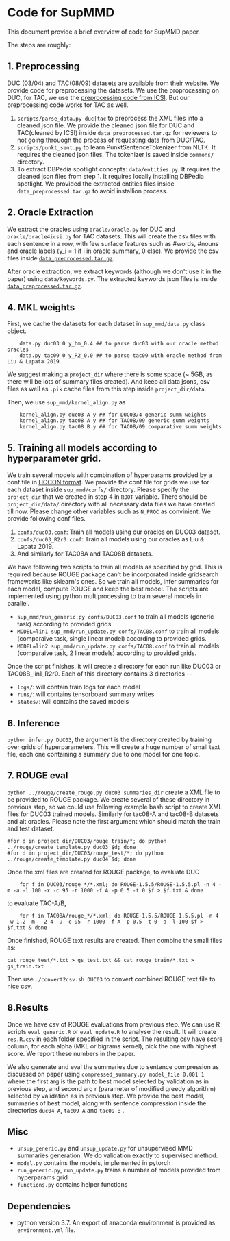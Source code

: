 # Code for SupMMD

This document provide a brief overview of code for SupMMD paper.

The steps are roughly:

## 1. Preprocessing
DUC (03/04) and TAC(08/09) datasets are available from [their website](https://duc.nist.gov/data.html).
We provide code for preprocessing the datasets.
We use the proprocessing on DUC, for TAC, we use the [preprocessing code from ICSI](https://github.com/benob/icsisumm). But our preprocessing code works for TAC as well.

1. `scripts/parse_data.py duc|tac` to preprocess the XML files into a cleaned json file. We provide the cleaned json file for DUC and TAC(cleaned by ICSI) inside `data_preprocessed.tar.gz` for reviewers to not going throuogh the process of requesting data from DUC/TAC.
2. `scripts/punkt_sent.py` to learn PunktSentenceTokenizer from NLTK. It requires the cleaned json files. The tokenizer is saved inside `commons/` directory.
3. To extract DBPedia spotlight concepts: `data/entities.py`. It requires the cleaned json files from step 1. It requires locally installing DBPedia spotlight. We provided the extracted entities files inside `data_preprocessed.tar.gz` to avoid installion process.

## 2. Oracle Extraction
We extract the oracles using `oracle/oracle.py` for DUC and `oracle/oracle4icsi.py` for TAC datasets.
This will create the csv files with each sentence in a row, with few surface features such as #words, #nouns and oracle labels (y_i = 1 if i in oracle summary, 0 else). We provide the csv files inside [`data_preprocessed.tar.gz`](https://www.dropbox.com/s/uxxgx684fojinrs/data_preprocessed.tgz?dl=0).

After oracle extraction, we extract keywords (although we don't use it in the paper) using `data/keywords.py`. The extracted keywords json files is inside [`data_preprocessed.tar.gz`](https://www.dropbox.com/s/uxxgx684fojinrs/data_preprocessed.tgz?dl=0).

## 4. MKL weights

First, we cache the datasets for each dataset in `sup_mmd/data.py` class object.
```
	data.py duc03 0 y_hm_0.4 ## to parse duc03 with our oracle method oracles
	data.py tac09 0 y_R2_0.0 ## to parse tac09 with oracle method from Liu & Lapata 2019
```

We suggest making a `project_dir` where there is some space  (~ 5GB, as there will be lots of summary files created). And keep all data jsons, csv files as well as `.pik` cache files from this step inside `project_dir/data`.

Then, we use `sup_mmd/kernel_align.py` as
```
	kernel_align.py duc03 A y ## for DUC03/4 generic summ weights
	kernel_align.py tac08 A y ## for TAC08/09 generic summ weights
	kernel_align.py tac08 B y ## for TAC08/09 comparative summ weights
```

## 5. Training all models according to hyperparameter grid.
We train several models with combination of hyperparams provided by a conf file in [HOCON format](https://github.com/lightbend/config/blob/master/HOCON.md).
We provide the conf file for grids we use for each dataset inside `sup_mmd/confs/` directory. Please specify the `project_dir` that we created in step 4 in `ROOT` variable. There should be `project_dir/data/` directory with all necessary data files we have created till now. Please change other variables such as `N_PROC` as convinient. We provide following conf files.
1. `confs/duc03.conf`: Train all models using our oracles on DUC03 dataset.
2. `confs/duc03_R2r0.conf`: Train all models using our oracles as Liu & Lapata 2019.
3. And similarly for TAC08A and TAC08B datasets.

We have following two scripts to train all models as specified by grid. This is required because ROUGE package can't be incorporated inside gridsearch frameworks like sklearn's ones. So we train all models, infer summaries for each model, compute ROUGE and keep the best model. The scripts are implemented using python multiprocessing to train several models in parallel.

- `sup_mmd/run_generic.py confs/DUC03.conf` to train all models (generic task) according to provided grids.
- `MODEL=lin1 sup_mmd/run_update.py confs/TAC08.conf` to train all models (comparaive task, single linear model) according to provided grids.
- `MODEL=lin2 sup_mmd/run_update.py confs/TAC08.conf` to train all models (comparaive task, 2 linear models) according to provided grids.

Once the script finishes, it will create a directory for each run like DUC03 or TAC08B_lin1_R2r0. Each of this directory contains 3 directories -- 
- `logs/`: will contain train logs for each model
- `runs/`: will contains tensorboard summary writes
- `states/`: will contains the saved models

## 6. Inference
`python infer.py DUC03`, the argument is the directory created by training over grids of hyperparameters.
This will create a huge number of small text file, each one containing a summary due to one model for one topic.

## 7. ROUGE eval
`python ../rouge/create_rouge.py duc03 summaries_dir` create a XML file to be provided to ROUGE package. We create several of these directory in previous step, so we could use following example bash script to create XML files for DUC03 trained models. Similarly for tac08-A and tac08-B datasets and alt oracles. Please note the first argument which should match the train and test dataset.
```
#for d in project_dir/DUC03/rouge_train/*; do python ../rouge/create_template.py duc03 $d; done
#for d in project_dir/DUC03/rouge_test/*; do python ../rouge/create_template.py duc04 $d; done

```
Once the xml files are created for ROUGE package, to evaluate DUC 
```
	for f in DUC03/rouge_*/*.xml; do ROUGE-1.5.5/ROUGE-1.5.5.pl -n 4 -m -a -l 100 -x -c 95 -r 1000 -f A -p 0.5 -t 0 $f > $f.txt & done
```
to evaluate TAC-A/B,
```
	for f in TAC08A/rouge_*/*.xml; do ROUGE-1.5.5/ROUGE-1.5.5.pl -n 4 -w 1.2 -m  -2 4 -u -c 95 -r 1000 -f A -p 0.5 -t 0 -a -l 100 $f > $f.txt & done
```
Once finished, ROUGE text results are created. Then combine the small files as:
```
cat rouge_test/*.txt > gs_test.txt && cat rouge_train/*.txt > gs_train.txt
```
Then use `./convert2csv.sh DUC03` to convert combined ROUGE text file to nice csv.

## 8.Results
Once we have csv of ROUGE evaluations from previous step. We can use R scripts `eval_generic.R` or `eval_update.R` to analyse the result. It will create `res.R.csv` in each folder specified in the script. The resulting csv have score column, for each alpha (MKL or bigrams kernel), pick the one with highest score. We report these numbers in the paper.

We also generate and eval the summaries due to sentence compression as discussed on paper using `compressed_summary.py model_file 0.001 1`
where the first arg is the path to best model selected by validation as in previous step, and second arg r (parameter of modified greedy algorithm) selected by validation as in previous step. We provide the best model, summaries of best model, along with sentence compression inside the directories `duc04_A`, `tac09_A` and `tac09_B` .

## Misc
- `unsup_generic.py` and `unsup_update.py` for unsupervised MMD summaries generation. We do validation exactly to supervised method.
- `model.py` contains the models, implemented in pytorch
- `run_generic.py`, `run_update.py` trains a number of models provided from hyperparams grid
- `functions.py` contains helper functions

## Dependencies
- python version 3.7. An export of anaconda environment is provided as `environment.yml` file.
